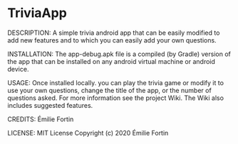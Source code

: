 # TriviaApp

DESCRIPTION:
A simple trivia android app that can be easily modified to add new features and to which you can easily add your own questions.

INSTALLATION:
The app-debug.apk file is a compiled (by Gradle) version of the app that can be installed on any android virtual machine or android device. 

USAGE:
Once installed locally. you can play the trivia game or modify it to use your own questions, change the title of the app, or the number of questions asked. 
For more information see the project Wiki. The Wiki also includes suggested features.

CREDITS: 
Émilie Fortin

LICENSE:
MIT License
Copyright (c) 2020 Émilie Fortin
